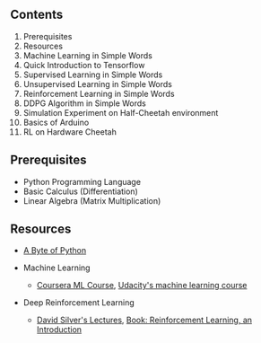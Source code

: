 ## Contents

1. Prerequisites
1. Resources
1. Machine Learning in Simple Words
1. Quick Introduction to Tensorflow
1. Supervised Learning in Simple Words
1. Unsupervised Learning in Simple Words
1. Reinforcement Learning in Simple Words
1. DDPG Algorithm in Simple Words
1. Simulation Experiment on Half-Cheetah environment
1. Basics of Arduino
1. RL on Hardware Cheetah

## Prerequisites
- Python Programming Language
- Basic Calculus (Differentiation)
- Linear Algebra (Matrix Multiplication)

## Resources
- [A Byte of Python](https://python.swaroopch.com/)

- Machine Learning
  - [Coursera ML Course](https://www.coursera.org/learn/machine-learning), [Udacity's machine learning course](https://www.udacity.com/course/intro-to-machine-learning--ud120)

- Deep Reinforcement Learning
  - [David Silver's Lectures](https://www.youtube.com/watch?v=2pWv7GOvuf0&list=PLzuuYNsE1EZAXYR4FJ75jcJseBmo4KQ9), [Book: Reinforcement Learning, an Introduction](http://incompleteideas.net/book/bookdraft2017nov5.pdf)

